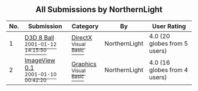 ﻿<div align="center">

## All Submissions by NorthernLight

</div>

No.  | Submission | Category | By   | User Rating
---- | ---------- | -------- | ---- | -----------
1 | [D3D 8 Ball<br /><sup>2001-01-12 14:15:50</sup>](https://github.com/Planet-Source-Code/northernlight-d3d-8-ball__1-14367) | [DirectX<br /><sup>Visual Basic</sup>](../ByCategory/directx__1-44.md) | NorthernLight | 4.0 (20 globes from 5 users)
2 | [ImageView 0\.1<br /><sup>2001-01-10 00:42:20</sup>](https://github.com/Planet-Source-Code/northernlight-imageview-0-1__1-14290) | [Graphics<br /><sup>Visual Basic</sup>](../ByCategory/graphics__1-46.md) | NorthernLight | 4.0 (16 globes from 4 users)
